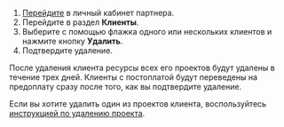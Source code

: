 
1. [Перейдите](https://partners.tech.vk.com) в личный кабинет партнера.
1. Перейдите в раздел **Клиенты**.
1. Выберите с помощью флажка одного или нескольких клиентов и нажмите кнопку **Удалить**.
1. Подтвердите удаление.

После удаления клиента ресурсы всех его проектов будут удалены в течение трех дней. Клиенты с постоплатой будут переведены на предоплату сразу после того, как вы подтвердите удаление.

Если вы хотите удалить один из проектов клиента, воспользуйтесь [инструкцией по удалению проекта](/ru/tools-for-using-services/account/instructions/project-settings/manage#udalenie_proekta).
